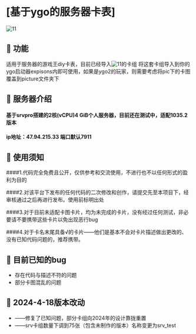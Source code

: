 # [基于ygo的服务器卡表]
![11](https://github.com/user-attachments/assets/a15996fc-b00a-4c1b-b3db-74bce51cfd7e)
## 🚩 功能
适用于服务器的游戏王diy卡表，目前已经导入![11](https://github.com/YRN-playmaker/YGO_diy-card_extra.git)的卡组
将这套卡组导入到你的ygo启动器expisons内即可使用，如果是ygo2的玩家，则需要考虑将pic下的卡图覆盖到picture文件夹下

## 🚩 服务器介绍
#### 基于srvpro搭建的2核(vCPU)4 GiB个人服务器，目前还在测试中，适配1035.2版本
#### ip地址：47.94.215.33 端口默认7911
## 🚩 使用须知
####1.代码完全免费且公开，仅供参考和交流使用，不进行也不以任何形式的盈利为目的

####2.对该平台下发布的任何代码的二次修改和创作，请提交先至本项目下，经审核通过之后再进行发布。使用前标明出处

####3.对于目前未适配卡图卡片，均为未完成的卡片，没有经过任何测试，非必要请不要携带这些卡片以免出现恶行bug

####4.对于卡名末尾具备√的卡片——他们是基本不会对卡片描述做出更改的、没有已知代码问题的，推荐携带。

## 📝 目前已知的bug
- 存在代码与描述不符的问题
- 部分卡图混乱的问题


## 🚩 2024-4-18版本改动
- ——修复了已知问题，部分卡组向2024年的设计靠拢重置
- ——srv卡组数量下调到75张（包含未制作的版本）名称变更为srv_test
